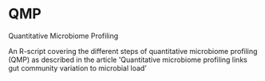 # QMP
Quantitative Microbiome Profiling

An R-script covering the different steps of quantitative microbiome profiling (QMP) as described in the article 'Quantitative microbiome profiling links gut community variation to microbial load'
